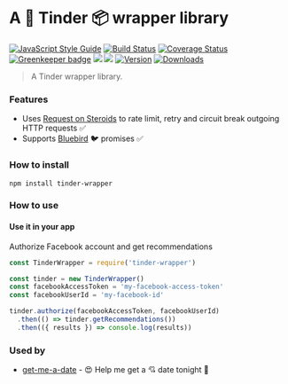 # A :revolving_hearts: Tinder :package: wrapper library

[![JavaScript Style Guide](https://img.shields.io/badge/code%20style-standard-brightgreen.svg)](http://standardjs.com/)
[![Build Status](https://travis-ci.org/hfreire/tinder-wrapper.svg?branch=master)](https://travis-ci.org/hfreire/tinder-wrapper)
[![Coverage Status](https://coveralls.io/repos/github/hfreire/tinder-wrapper/badge.svg?branch=master)](https://coveralls.io/github/hfreire/tinder-wrapper?branch=master)
[![Greenkeeper badge](https://badges.greenkeeper.io/hfreire/tinder-wrapper.svg)](https://greenkeeper.io/)
[![](https://img.shields.io/github/release/hfreire/tinder-wrapper.svg)](https://github.com/hfreire/tinder-wrapper/releases)
[![](https://img.shields.io/badge/license-MIT-blue.svg)](LICENSE)
[![Version](https://img.shields.io/npm/v/tinder-wrapper.svg)](https://www.npmjs.com/package/tinder-wrapper)
[![Downloads](https://img.shields.io/npm/dt/tinder-wrapper.svg)](https://www.npmjs.com/package/tinder-wrapper) 

> A Tinder wrapper library.

### Features
* Uses [Request on Steroids](https://github.com/hfreire/request-on-steroids) to rate limit, retry and circuit break outgoing HTTP requests :white_check_mark: 
* Supports [Bluebird](https://github.com/petkaantonov/bluebird) :bird: promises :white_check_mark:

### How to install
```
npm install tinder-wrapper
```

### How to use

#### Use it in your app
Authorize Facebook account and get recommendations
```javascript
const TinderWrapper = require('tinder-wrapper')

const tinder = new TinderWrapper()
const facebookAccessToken = 'my-facebook-access-token'
const facebookUserId = 'my-facebook-id'

tinder.authorize(facebookAccessToken, facebookUserId)
  .then(() => tinder.getRecommendations())
  .then(({ results }) => console.log(results))
```

### Used by
* [get-me-a-date](https://github.com/hfreire/get-me-a-date) - :heart_eyes: Help me get a :cupid: date tonight :first_quarter_moon_with_face:
